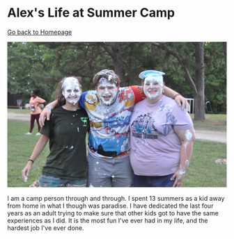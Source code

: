 # Alex's Life at Summer Camp   
[Go back to Homepage](README.md)  
  
![Alex Hard at Work](DSC_0511.JPG)

I am a camp person through and through. I spent 13 summers as a kid away from home in what I though was paradise. I have dedicated the last four years as an adult trying to make sure that other kids got to have the same experiences as I did. It is the most fun I've ever had in my life, and the hardest job I've ever done. 



